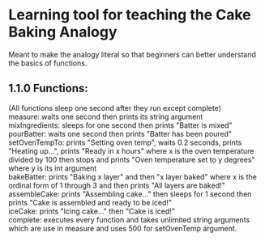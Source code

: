 # Learning tool for teaching the Cake Baking Analogy 

Meant to make the analogy literal so that beginners can better understand the basics of functions.

## 1.1.0 Functions:
(All functions sleep one second after they run except complete)\
measure: waits one second then prints its string argument\
mixIngredients: sleeps for one second then prints "Batter is mixed"\
pourBatter: waits one second then prints "Batter has been poured"\
setOvenTempTo: prints "Setting oven temp", waits 0.2 seconds, prints "Heating up...", prints "Ready in x hours" where x is the oven temperature divided by 100 then stops and prints "Oven temperature set to y degrees" where y is its int argument\
bakeBatter: prints "Baking x layer" and then "x layer baked" where x is the ordinal form of 1 through 3 and then prints "All layers are baked!"\
assembleCake: prints "Assembling cake..." then sleeps for 1 second then prints "Cake is assembled and ready to be iced!"\
iceCake: prints "Icing cake..." then "Cake is iced!"\
complete: executes every function and takes unlimited string arguments which are use in measure and uses 500 for setOvenTemp argument.